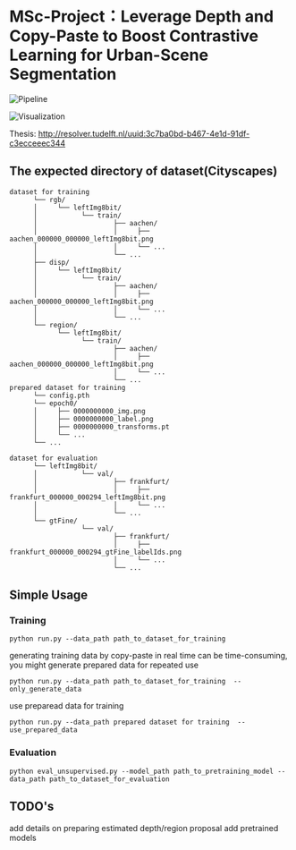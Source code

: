 # MSc-Project：Leverage Depth and Copy-Paste to Boost Contrastive Learning for Urban-Scene Segmentation
![Pipeline](https://github.com/LeungTsang/MSc-Project/raw/main/fig/pipeline.png)

![Visualization](https://github.com/LeungTsang/MSc-Project/raw/main/fig/fig1.gif)

Thesis: http://resolver.tudelft.nl/uuid:3c7ba0bd-b467-4e1d-91df-c3ecceeec344

## The expected directory of dataset(Cityscapes)  
~~~  
dataset for training  
      └── rgb/  
      │     └── leftImg8bit/  
      │           └── train/  
      │                   ├── aachen/  
      │                   │     ├── aachen_000000_000000_leftImg8bit.png  
      │                   │     └── ...  
      │                   └── ...  
      ├── disp/  
      │     └── leftImg8bit/  
      │           └── train/  
      │                   ├── aachen/  
      │                   │     ├── aachen_000000_000000_leftImg8bit.png  
      │                   │     └── ...  
      │                   └── ...  
      └── region/  
            └── leftImg8bit/  
                  └── train/  
                          ├── aachen/  
                          │     ├── aachen_000000_000000_leftImg8bit.png  
                          │     └── ...  
                          └── ...  
prepared dataset for training 
      └── config.pth     
      └── epoch0/  
      │     ├── 0000000000_img.png
      │     ├── 0000000000_label.png
      │     ├── 0000000000_transforms.pt
      │     └── ...
      └── ... 
      
dataset for evaluation  
      └── leftImg8bit/  
      │           └── val/  
      │                   ├── frankfurt/  
      │                   │     ├── frankfurt_000000_000294_leftImg8bit.png  
      │                   │     └── ...  
      │                   └── ...  
      └── gtFine/  
                  └── val/  
                          ├── frankfurt/  
                          │     ├── frankfurt_000000_000294_gtFine_labelIds.png  
                          │     └── ...  
                          └── ...  
~~~  

## Simple Usage  
### Training  

~~~  
python run.py --data_path path_to_dataset_for_training  
~~~  
generating training data by copy-paste in real time can be time-consuming, you might generate prepared data for repeated use
~~~
python run.py --data_path path_to_dataset_for_training  --only_generate_data
~~~
use preparead data for training
~~~
python run.py --data_path prepared dataset for training  --use_prepared_data
~~~
### Evaluation  
~~~  
python eval_unsupervised.py --model_path path_to_pretraining_model --data_path path_to_dataset_for_evaluation  
~~~  

## TODO's  
add details on preparing estimated depth/region proposal 
add pretrained models

